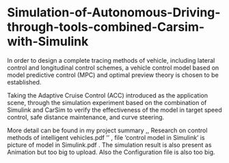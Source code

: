 # Simulation-of-Autonomous-Driving-through-tools-combined-Carsim-with-Simulink

In order to design a complete tracing methods of vehicle, including lateral control and longitudinal control schemes, a vehicle control model based on model predictive control (MPC) and optimal preview theory is chosen to be established. 

Taking the Adaptive Cruise Control (ACC) introduced as the application scene, through the simulation experiment based on the combination of Simulink and CarSim to verify the effectiveness of the model in target speed control, safe distance maintenance, and curve steering.

More detail can be found in my project summary ,, Research on control methods of intelligent vehicles.pdf ’’ , file ‘control model in Simulink’ is picture of model in Simulink.pdf . The simulation result is also present as Animation but too big to upload. Also the Configuration file is also too big.
